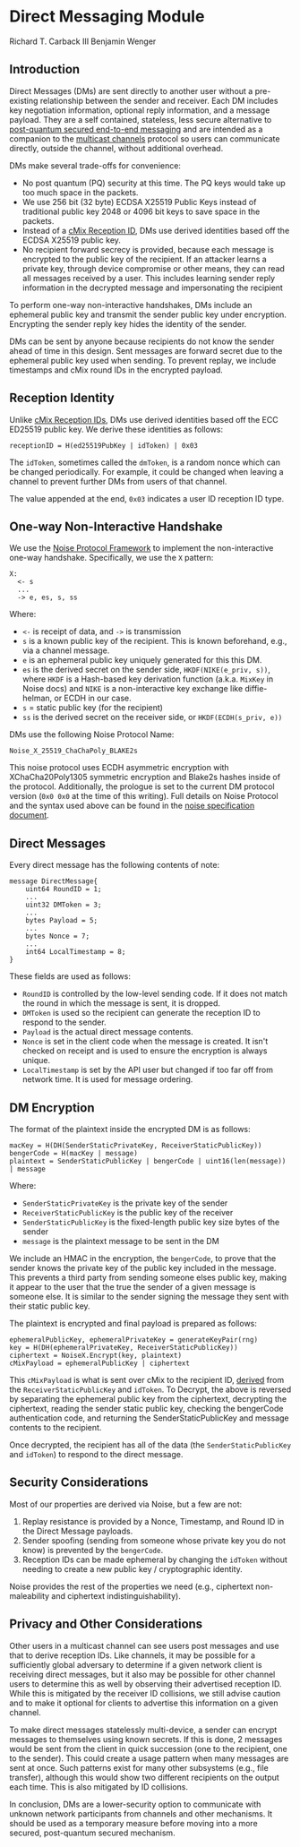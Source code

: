 # Direct Messaging Module

Richard T. Carback III
Benjamin Wenger

## Introduction

Direct Messages (DMs) are sent directly to another user without a
pre-existing relationship between the sender and receiver. Each DM
includes key negotiation information, optional reply information, and
a message payload. They are a self contained, stateless, less secure
alternative to [post-quantum secured end-to-end
messaging](end_to_end.md) and are intended as a companion to the
[multicast channels](multicast_channel.md) protocol so users can
communicate directly, outside the channel, without additional overhead.

DMs make several trade-offs for convenience:
* No post quantum (PQ) security at this time. The PQ keys would take up
  too much space in the packets.
* We use 256 bit (32 byte) ECDSA X25519 Public Keys instead of
  traditional public key 2048 or 4096 bit keys to save space in the
  packets.
* Instead of a [cMix Reception ID](message_pickup.md), DMs use derived
  identities based off the ECDSA X25519 public key.
* No recipient forward secrecy is provided, because each message is
  encrypted to the public key of the recipient. If an attacker learns
  a private key, through device compromise or other means, they can
  read all messages received by a user. This includes learning sender
  reply information in the decrypted message and impersonating the
  recipient

To perform one-way non-interactive handshakes, DMs include an
ephemeral public key and transmit the sender public key under
encryption. Encrypting the sender reply key hides the identity of the
sender.

DMs can be sent by anyone because recipients do not know the
sender ahead of time in this design. Sent messages are forward secret
due to the ephemeral public key used when sending. To prevent replay,
we include timestamps and cMix round IDs in the encrypted payload.

## Reception Identity

Unlike [cMix Reception IDs](message_pickup.md), DMs use derived
identities based off the ECC ED25519 public key. We derive these identities
as follows:

```
receptionID = H(ed25519PubKey | idToken) | 0x03
```

The `idToken`, sometimes called the `dmToken`, is a random nonce which
can be changed periodically. For example, it could be changed when
leaving a channel to prevent further DMs from users of that channel.

The value appended at the end, `0x03` indicates a user ID reception ID
type.

## One-way Non-Interactive Handshake

We use the [Noise Protocol Framework](https://noiseprotocol.org/) to
implement the non-interactive one-way handshake. Specifically, we use
the `X` pattern:

```
X:
  <- s
  ...
  -> e, es, s, ss
```

Where:
* `<-` is receipt of data, and `->` is transmission
* `s` is a known public key of the recipient. This is known beforehand,
  e.g., via a channel message.
* `e` is an ephemeral public key uniquely generated for this this DM.
* `es` is the derived secret on the sender side, `HKDF(NIKE(e_priv, s))`, where
  `HKDF` is a Hash-based key derivation function (a.k.a. `MixKey` in
  Noise docs) and `NIKE` is a non-interactive key exchange like
  diffie-helman, or ECDH in our case.
* `s` = static public key (for the recipient)
* `ss` is the derived secret on the receiver side, or `HKDF(ECDH(s_priv, e))`

DMs use the following Noise Protocol Name:

```
Noise_X_25519_ChaChaPoly_BLAKE2s
```

This noise protocol uses ECDH asymmetric encryption with
XChaCha20Poly1305 symmetric encryption and Blake2s hashes inside of the
protocol.  Additionally, the prologue is set to the current DM protocol
version (`0x0 0x0` at the time of this writing). Full details on Noise
Protocol and the syntax used above can be found in the
[noise specification document](https://noiseprotocol.org/noise.html).

## Direct Messages

Every direct message has the following contents of note:

```
message DirectMessage{
    uint64 RoundID = 1;
    ...
    uint32 DMToken = 3;
    ...
    bytes Payload = 5;
    ...
    bytes Nonce = 7;
    ...
    int64 LocalTimestamp = 8;
}

```

These fields are used as follows:
* `RoundID` is controlled by the low-level sending code. If it does not
  match the round in which the message is sent, it is dropped.
* `DMToken` is used so the recipient can generate the reception ID to
  respond to the sender.
* `Payload` is the actual direct message contents.
* `Nonce` is set in the client code when the message is created. It
  isn't checked on receipt and is used to ensure the encryption is
  always unique.
* `LocalTimestamp` is set by the API user but changed if too far off
  from network time. It is used for message ordering.

## DM Encryption

The format of the plaintext inside the encrypted DM is as follows:

```
macKey = H(DH(SenderStaticPrivateKey, ReceiverStaticPublicKey))
bengerCode = H(macKey | message)
plaintext = SenderStaticPublicKey | bengerCode | uint16(len(message)) | message
```

Where:
* `SenderStaticPrivateKey` is the private key of the sender
* `ReceiverStaticPublicKey` is the public key of the receiver
* `SenderStaticPublicKey` is the fixed-length public key size bytes of
  the sender
* `message` is the plaintext message to be sent in the DM

We include an HMAC in the encryption, the `bengerCode`, to prove that
the sender knows the private key of the public key included in the
message. This prevents a third party from sending someone elses public
key, making it appear to the user that the true the sender of a given
message is someone else. It is similar to the sender signing the message
they sent with their static public key.

The plaintext is encrypted and final payload is prepared as follows:

```
ephemeralPublicKey, ephemeralPrivateKey = generateKeyPair(rng)
key = H(DH(ephemeralPrivateKey, ReceiverStaticPublicKey))
ciphertext = NoiseX.Encrypt(key, plaintext)
cMixPayload = ephemeralPublicKey | ciphertext
```

This `cMixPayload` is what is sent over cMix to the recipient ID,
[derived](./dm.md#One-way-Non-Interactive-Handshake) from the
`ReceiverStaticPublicKey` and `idToken`. To Decrypt, the above is
reversed by separating the ephemeral public key from the ciphertext,
decrypting the ciphertext, reading the sender static public key,
checking the bengerCode authentication code, and returning the
SenderStaticPublicKey and message contents to the recipient.

Once decrypted, the recipient has all of the data (the
`SenderStaticPublicKey` and `idToken`) to respond to the direct
message.

## Security Considerations

Most of our properties are derived via Noise, but a few are not:

1. Replay resistance is provided by a Nonce, Timestamp, and Round ID
   in the Direct Message payloads.
2. Sender spoofing (sending from someone whose private key you do not
   know) is prevented by the `bengerCode`.
3. Reception IDs can be made ephemeral by changing the `idToken` without
   needing to create a new public key / cryptographic identity.

Noise provides the rest of the properties we need (e.g., ciphertext
non-maleability and ciphertext indistinguishability).

## Privacy and Other Considerations

Other users in a multicast channel can see users post messages and use
that to derive reception IDs. Like channels, it may be possible for a
sufficiently global adversary to determine if a given network client
is receiving direct messages, but it also may be possible for other
channel users to determine this as well by observing their advertised
reception ID. While this is mitigated by the receiver ID collisions,
we still advise caution and to make it optional for clients to
advertise this information on a given channel.

To make direct messages statelessly multi-device, a sender can encrypt
messages to themselves using known secrets. If this is done, 2
messages would be sent from the client in quick succession (one to the
recipient, one to the sender). This could create a usage pattern when
many messages are sent at once. Such patterns exist for many other
subsystems (e.g., file transfer), although this would show two
different recipients on the output each time. This is also mitigated
by ID collisions.

In conclusion, DMs are a lower-security option to communicate with
unknown network participants from channels and other mechanisms. It
should be used as a temporary measure before moving into a more
secured, post-quantum secured mechanism.
